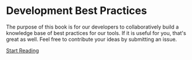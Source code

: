 Development Best Practices
=======

The purpose of this book is for our developers to collaboratively build a knowledge base of best practices for our tools. If it is useful for you, that's great as well. Feel free to contribute your ideas by submitting an issue.

[Start Reading](https://visualeyes.gitbooks.io/visualeyes-bestpractices-book/content/)